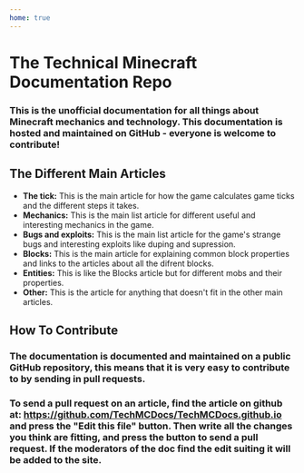 ```yaml
---
home: true
---
```


# The Technical Minecraft Documentation Repo
### This is the unofficial documentation for all things about Minecraft mechanics and technology. This documentation is hosted and maintained on GitHub - everyone is welcome to contribute!

## The Different Main Articles
- **The tick:** This is the main article for how the game calculates game ticks and the different steps it takes.
- **Mechanics:** This is the main list article for different useful and interesting mechanics in the game.
- **Bugs and exploits:** This is the main list article for the game's strange bugs and interesting exploits like duping and supression.
- **Blocks:** This is the main article for explaining common block properties and links to the articles about all the difrent blocks.
- **Entities:** This is like the Blocks article but for different mobs and their properties.
- **Other:** This is the article for anything that doesn't fit in the other main articles.

## How To Contribute
### The documentation is documented and maintained on a public GitHub repository, this means that it is very easy to contribute to by sending in pull requests.

### To send a pull request on an article, find the article on github at: https://github.com/TechMCDocs/TechMCDocs.github.io and press the "Edit this file" button. Then write all the changes you think are fitting, and press the button to send a pull request. If the moderators of the doc find the edit suiting it will be added to the site.
